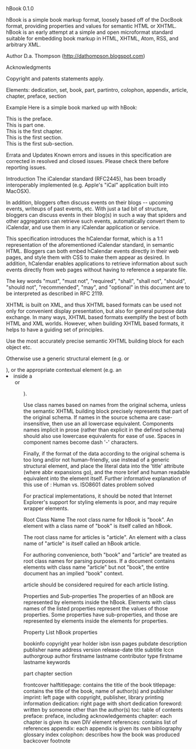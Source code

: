 hBook 0.1.0

hBook is a simple book markup format, loosely based off of the DocBook format, providing properties and values for semantic HTML or XHTML. hBook is an early attempt at a simple and open microformat standard suitable for embedding book markup in HTML, XHTML, Atom, RSS, and arbitrary XML.

Author
D.a. Thompson (http://dathompson.blogspot.com)

Acknowledgments

Copyright and patents statements apply.

Elements:
dedication, set, book, part, partintro, colophon, appendix, article, chapter, preface, section

Example
Here is a simple book marked up with hBook:

<div class="preface">
  This is the preface.
</div>

<div class="part" id="pt-1-name">
	This is part one.
  <div class="chapter" id="ch-2-name">
    This is the first chapter.
    <div class="section" id="sec-1-name">
      This is the first section.
      <div class="section" id="sub-sec-name">
        This is the first sub-section.
      </div>
    </div>
  </div>
</div>

Errata and Updates
Known errors and issues in this specification are corrected in resolved and closed issues. Please check there before reporting issues.

Introduction
The iCalendar standard (RFC2445), has been broadly interoperably implemented (e.g. Apple's "iCal" application built into MacOSX).

In addition, bloggers often discuss events on their blogs -- upcoming events, writeups of past events, etc. With just a tad bit of structure, bloggers can discuss events in their blog(s) in such a way that spiders and other aggregators can retrieve such events, automatically convert them to iCalendar, and use them in any iCalendar application or service.

This specification introduces the hCalendar format, which is a 1:1 representation of the aforementioned iCalendar standard, in semantic HTML. Bloggers can both embed hCalendar events directly in their web pages, and style them with CSS to make them appear as desired. In addition, hCalendar enables applications to retrieve information about such events directly from web pages without having to reference a separate file.

The key words "must", "must not", "required", "shall", "shall not", "should", "should not", "recommended", "may", and "optional" in this document are to be interpreted as described in RFC 2119.

XHTML is built on XML, and thus XHTML based formats can be used not only for convenient display presentation, but also for general purpose data exchange. In many ways, XHTML based formats exemplify the best of both HTML and XML worlds. However, when building XHTML based formats, it helps to have a guiding set of principles.

Use the most accurately precise semantic XHTML building block for each object etc.

Otherwise use a generic structural element (e.g. <span> or <div>), or the appropriate contextual element (e.g. an <li> inside a <ul> or <ol>).

Use class names based on names from the original schema, unless the semantic XHTML building block precisely represents that part of the original schema. If names in the source schema are case-insensitive, then use an all lowercase equivalent. Components names implicit in prose (rather than explicit in the defined schema) should also use lowercase equivalents for ease of use. Spaces in component names become dash '-' characters.

Finally, if the format of the data according to the original schema is too long and/or not human-friendly, use <abbr> instead of a generic structural element, and place the literal data into the 'title' attribute (where abbr expansions go), and the more brief and human readable equivalent into the element itself. Further informative explanation of this use of <abbr>: Human vs. ISO8601 dates problem solved
	
For practical implementations, it should be noted that Internet Explorer's support for styling <abbr> elements is poor, and may require wrapper elements.

Root Class Name
The root class name for hBook is "book". An element with a class name of "book" is itself called an hBook.

The root class name for articles is "article". An element with a class name of "article" is itself called an hBook article.

For authoring convenience, both "book" and "article" are treated as root class names for parsing purposes. If a document contains elements with class name "article" but not "book", the entire document has an implied "book" context.

article should be considered required for each article listing.

Properties and Sub-properties
The properties of an hBook are represented by elements inside the hBook. Elements with class names of the listed properties represent the values of those properties. Some properties have sub-properties, and those are represented by elements inside the elements for properties.

Property List
hBook properties

bookinfo
	copyright
		year
		holder
	isbn
	issn
	pages
	pubdate
	description
	publisher
		name
		address
	version
	release-date
	title
	subtitle
	lccn
	authorgroup
		author
			firstname
			lastname
		contributor
			type
			firstname
			lastname
	keywords

part
	chapter
		section

frontcover
halftitlepage: contains the title of the book
titlepage: contains the title of the book, name of author(s) and publisher
imprint: left page with copyright, publisher, library printing information
dedication: right page with short dedication
foreword: written by someone other than the author(s)
toc: table of contents
preface: preface, including acknowledgements
chapter: each chapter is given its own DIV element
references: contains list of references
appendix: each appendix is given its own 
bibliography
glossary
index
colophon: describes how the book was produced
backcover
footnote